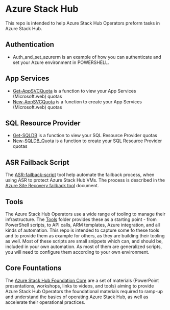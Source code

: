 # Azure Stack Hub


This repo is intended to help Azure Stack Hub Operators preform tasks in Azure Stack Hub. 

## Authentication 
- Auth_and_set_azurerm is an example of how you can authenticate and set your Azure environment in POWERSHELL.

## App Services
- [Get-AppSVCQuota](https://github.com/TrentShoun/StackHub/blob/main/Get-AppSvcQuota.ps1) is a function to view your App Services (Microsoft.web) quotas
- [New-AppSVCQuota](https://github.com/TrentShoun/StackHub/blob/main/New-AppSvcQuota.ps1) is a function to create your App Services (Microsoft.web) quotas

## SQL Resource Provider 

- [Get-SQLDB](https://github.com/TrentShoun/StackHub/blob/main/Get-SQLDB_Quota.ps1_Quota) is a function to view your SQL Resource Provider quotas
- [New-SQLDB](https://github.com/TrentShoun/StackHub/blob/main/new-SQLDB_Quota.ps1)_Quota is a function to create your SQL Resource Provider quotas

## ASR Failback Script

The [ASR-failback-script](https://github.com/Azure-Samples/Azure-Stack-Hub-Foundation-Core/tree/master/ASR-failback-script) tool help automate the failback process, when using ASR to protect Azure Stack Hub VMs. The process is described in the [Azure Site Recovery failback tool](https://docs.microsoft.com/azure-stack/operator/site-recovery-failback) document.

## Tools

The Azure Stack Hub Operators use a wide range of tooling to manage their infrastructure. The [Tools](http://github.com/Azure-Samples/Azure-Stack-Hub-Foundation-Core/tree/master/Tools) folder provides these as a starting point - from PowerShell scripts, to API calls, ARM templates, Azure integration, and all kinds of automation. This repo is intended to capture some fo these tools and to provide them as example for others, as they are building their tooling as well. 
Most of these scripts are small snippets which can, and should be, included in your own automation. As most of them are generalized scripts, you will need to configure them according to your own environment.


## Core Fountations

The [Azure Stack Hub Foundation Core](https://github.com/Azure-Samples/Azure-Stack-Hub-Foundation-Core) are a set of materials (PowerPoint presentations, workshops, links to videos, and tools) aiming to provide Azure Stack Hub Operators the foundational materials required to ramp-up and understand the basics of operating Azure Stack Hub, as well as accelerate their operational practices. 

